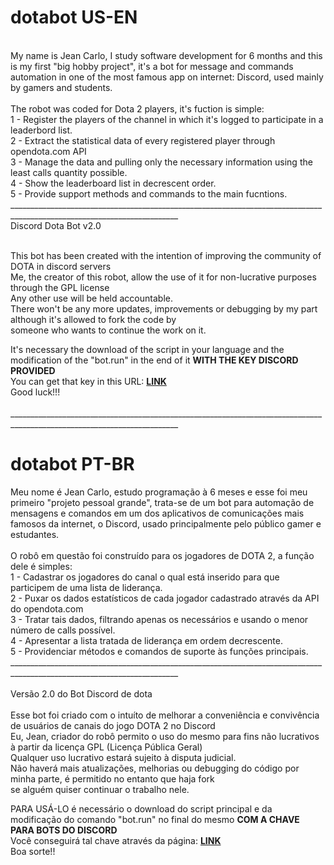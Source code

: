 # dotabot US-EN
</br>
My name is Jean Carlo, I study software development for 6 months and this is my first "big hobby project", it's a bot for message and commands automation in one of the most famous app on internet: Discord, used mainly by gamers and students.</br>
</br>
The robot was coded for Dota 2 players, it's fuction is simple:</br>
1 - Register the players of the channel in which it's logged to participate in a leaderbord list.</br>
2 - Extract the statistical data of every registered player through opendota.com API</br>
3 - Manage the data and pulling only the necessary information using the least calls quantity possible.</br>
4 - Show the leaderboard list in decrescent order.</br>
5 - Provide support methods and commands to the main fucntions.</br>
________________________________________________________________________________________________________________________</br>
Discord Dota Bot v2.0
</br></br>

This bot has been created with the intention of improving the community of DOTA in discord servers</br>
Me, the creator of this robot, allow the use of it for non-lucrative purposes through the GPL license</br>
Any other use will be held accountable.</br>
There won't be any more updates, improvements or debugging by my part although it's allowed to fork the code by</br>
someone who wants to continue the work on it.</br>

It's necessary the download of the script in your language and the modification of the "bot.run" in the end of it **WITH THE KEY DISCORD PROVIDED**</br>
You can get that key in this URL: [**LINK**](https://discord.com/developers/applications)<br/>
Good luck!!!</br>
</br>
________________________________________________________________________________________________________________________<br/>
# dotabot PT-BR

Meu nome é Jean Carlo, estudo programação à 6 meses e esse foi meu primeiro "projeto pessoal grande", trata-se de um bot para automação de mensagens e comandos em um dos aplicativos de comunicações mais famosos da internet, o Discord, usado principalmente pelo público gamer e estudantes.<br/>
<br/>
O robô em questão foi construído para os jogadores de DOTA 2, a função dele é simples:<br/>
1 - Cadastrar os jogadores do canal o qual está inserido para que participem de uma lista de liderança.<br/>
2 - Puxar os dados estatísticos de cada jogador cadastrado através da API do opendota.com<br/>
3 - Tratar tais dados, filtrando apenas os necessários e usando o menor número de calls possível.<br/>
4 - Apresentar a lista tratada de liderança em ordem decrescente.<br/>
5 - Providenciar métodos e comandos de suporte às funções principais.<br/>
________________________________________________________________________________________________________________________<br/>
<br/>
Versão 2.0 do Bot Discord de dota<br/>
<br/>
Esse bot foi criado com o intuíto de melhorar a conveniência e convivência de usuários de canais do jogo DOTA 2 no Discord<br/>
Eu, Jean, criador do robô permito o uso do mesmo para fins não lucrativos à partir da licença GPL (Licença Pública Geral)<br/>
Qualquer uso lucrativo estará sujeito à disputa judicial.<br/>
Não haverá mais atualizações, melhorias ou debugging do código por minha parte, é permitido no entanto que haja fork<br/>
se alguém quiser continuar o trabalho nele.<br/>

PARA USÁ-LO é necessário o download do script principal e da modificação do comando "bot.run" no final do mesmo **COM A CHAVE PARA BOTS DO DISCORD**<br/>
Você conseguirá tal chave através da página: [**LINK**](https://discord.com/developers/applications)<br/>
Boa sorte!!


